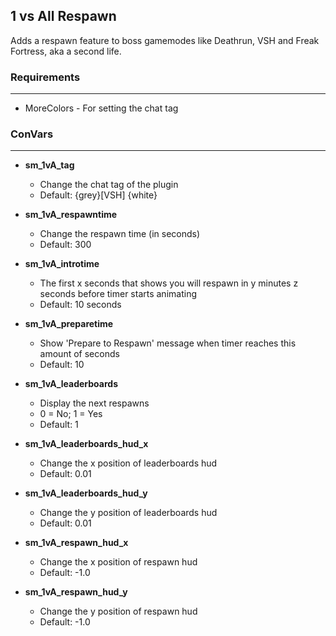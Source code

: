 1 vs All Respawn
---
Adds a respawn feature to boss gamemodes like Deathrun, VSH and Freak Fortress, aka a second life.

### Requirements
---
- MoreColors - For setting the chat tag

### ConVars
---
- **sm_1vA_tag**
  - Change the chat tag of the plugin
  - Default: {grey}[VSH] {white}

- **sm_1vA_respawntime**
  - Change the respawn time (in seconds)
  - Default: 300

- **sm_1vA_introtime** 
  - The first x seconds that shows you will respawn in y minutes z seconds before timer starts animating
  - Default: 10 seconds

- **sm_1vA_preparetime**
  - Show 'Prepare to Respawn' message when timer reaches this amount of seconds
  - Default: 10

- **sm_1vA_leaderboards**
  - Display the next respawns
  - 0 = No; 1 = Yes
  - Default: 1

- **sm_1vA_leaderboards_hud_x**
  - Change the x position of leaderboards hud
  - Default: 0.01

- **sm_1vA_leaderboards_hud_y**
  - Change the y position of leaderboards hud
  - Default: 0.01

- **sm_1vA_respawn_hud_x**
  - Change the x position of respawn hud
  - Default: -1.0

- **sm_1vA_respawn_hud_y**
  - Change the y position of respawn hud
  - Default: -1.0
